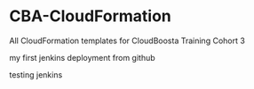 # CBA-CloudFormation
All CloudFormation templates for CloudBoosta Training Cohort 3

my first jenkins deployment from github

testing jenkins

